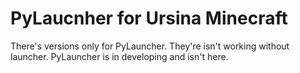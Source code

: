 # PyLaucnher for Ursina Minecraft
There's versions only for PyLauncher. They're isn't working without launcher.
PyLauncher is in developing and isn't here.
